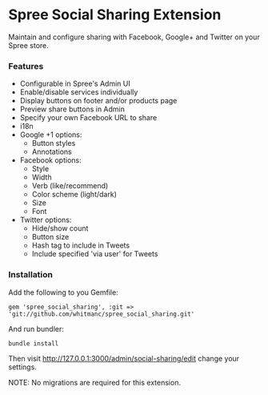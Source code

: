 Spree Social Sharing Extension
==============================

Maintain and configure sharing with Facebook, Google+ and Twitter on your Spree store.  
  
### Features
* Configurable in Spree's Admin UI  
* Enable/disable services individually  
* Display buttons on footer and/or products page  
* Preview share buttons in Admin  
* Specify your own Facebook URL to share
* i18n  
* Google +1 options:  
    * Button styles  
    * Annotations 
* Facebook options:  
    * Style  
    * Width  
    * Verb (like/recommend)  
    * Color scheme (light/dark)
    * Size  
    * Font
* Twitter options:  
    * Hide/show count  
    * Button size  
    * Hash tag to include in Tweets
    * Include specified 'via user' for Tweets  
  
### Installation
    
Add the following to you Gemfile:

    gem 'spree_social_sharing', :git => 'git://github.com/whitmanc/spree_social_sharing.git'

And run bundler:

    bundle install
  
  
Then visit http://127.0.0.1:3000/admin/social-sharing/edit change your settings.
  
  
NOTE: No migrations are required for this extension.
